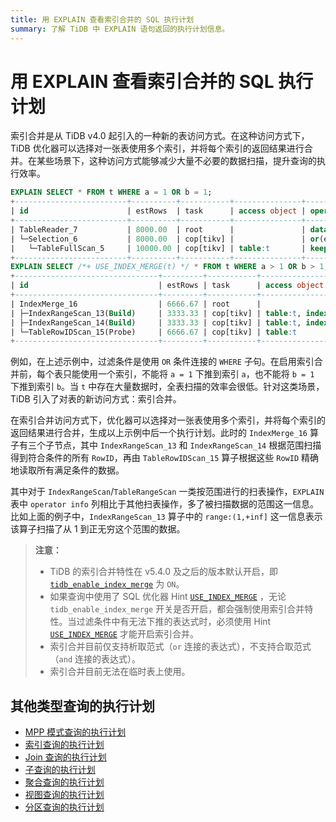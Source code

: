 ```yaml
---
title: 用 EXPLAIN 查看索引合并的 SQL 执行计划
summary: 了解 TiDB 中 EXPLAIN 语句返回的执行计划信息。
---
```


# 用 EXPLAIN 查看索引合并的 SQL 执行计划

索引合并是从 TiDB v4.0 起引入的一种新的表访问方式。在这种访问方式下，TiDB 优化器可以选择对一张表使用多个索引，并将每个索引的返回结果进行合并。在某些场景下，这种访问方式能够减少大量不必要的数据扫描，提升查询的执行效率。

```sql
EXPLAIN SELECT * FROM t WHERE a = 1 OR b = 1;
+-------------------------+----------+-----------+---------------+--------------------------------------+
| id                      | estRows  | task      | access object | operator info                        |
+-------------------------+----------+-----------+---------------+--------------------------------------+
| TableReader_7           | 8000.00  | root      |               | data:Selection_6                     |
| └─Selection_6           | 8000.00  | cop[tikv] |               | or(eq(test.t.a, 1), eq(test.t.b, 1)) |
|   └─TableFullScan_5     | 10000.00 | cop[tikv] | table:t       | keep order:false, stats:pseudo       |
+-------------------------+----------+-----------+---------------+--------------------------------------+
EXPLAIN SELECT /*+ USE_INDEX_MERGE(t) */ * FROM t WHERE a > 1 OR b > 1;
+--------------------------------+---------+-----------+-------------------------+------------------------------------------------+
| id                             | estRows | task      | access object           | operator info                                  |
+--------------------------------+---------+-----------+-------------------------+------------------------------------------------+
| IndexMerge_16                  | 6666.67 | root      |                         |                                                |
| ├─IndexRangeScan_13(Build)     | 3333.33 | cop[tikv] | table:t, index:idx_a(a) | range:(1,+inf], keep order:false, stats:pseudo |
| ├─IndexRangeScan_14(Build)     | 3333.33 | cop[tikv] | table:t, index:idx_b(b) | range:(1,+inf], keep order:false, stats:pseudo |
| └─TableRowIDScan_15(Probe)     | 6666.67 | cop[tikv] | table:t                 | keep order:false, stats:pseudo                 |
+--------------------------------+---------+-----------+-------------------------+------------------------------------------------+
```

例如，在上述示例中，过滤条件是使用 `OR` 条件连接的 `WHERE` 子句。在启用索引合并前，每个表只能使用一个索引，不能将 `a = 1` 下推到索引 `a`，也不能将 `b = 1` 下推到索引 `b`。当 `t` 中存在大量数据时，全表扫描的效率会很低。针对这类场景，TiDB 引入了对表的新访问方式：索引合并。

在索引合并访问方式下，优化器可以选择对一张表使用多个索引，并将每个索引的返回结果进行合并，生成以上示例中后一个执行计划。此时的 `IndexMerge_16` 算子有三个子节点，其中 `IndexRangeScan_13` 和 `IndexRangeScan_14` 根据范围扫描得到符合条件的所有 `RowID`，再由 `TableRowIDScan_15` 算子根据这些 `RowID` 精确地读取所有满足条件的数据。

其中对于 `IndexRangeScan`/`TableRangeScan` 一类按范围进行的扫表操作，`EXPLAIN` 表中 `operator info` 列相比于其他扫表操作，多了被扫描数据的范围这一信息。比如上面的例子中，`IndexRangeScan_13` 算子中的 `range:(1,+inf]` 这一信息表示该算子扫描了从 1 到正无穷这个范围的数据。

> **注意：**
>
> - TiDB 的索引合并特性在 v5.4.0 及之后的版本默认开启，即 [`tidb_enable_index_merge`](/system-variables.md#tidb_enable_index_merge-从-v40-版本开始引入) 为 `ON`。
> - 如果查询中使用了 SQL 优化器 Hint [`USE_INDEX_MERGE`](/optimizer-hints.md#use_index_merget1_name-idx1_name--idx2_name-) ，无论 `tidb_enable_index_merge` 开关是否开启，都会强制使用索引合并特性。当过滤条件中有无法下推的表达式时，必须使用 Hint [`USE_INDEX_MERGE`](/optimizer-hints.md#use_index_merget1_name-idx1_name--idx2_name-) 才能开启索引合并。
> - 索引合并目前仅支持析取范式（`or` 连接的表达式），不支持合取范式（`and` 连接的表达式）。
> - 索引合并目前无法在临时表上使用。

## 其他类型查询的执行计划

+ [MPP 模式查询的执行计划](/explain-mpp.md)
+ [索引查询的执行计划](/explain-indexes.md)
+ [Join 查询的执行计划](/explain-joins.md)
+ [子查询的执行计划](/explain-subqueries.md)
+ [聚合查询的执行计划](/explain-aggregation.md)
+ [视图查询的执行计划](/explain-views.md)
+ [分区查询的执行计划](/explain-partitions.md)

